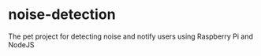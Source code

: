 # noise-detection
The pet project for detecting noise and notify users using Raspberry Pi and NodeJS
